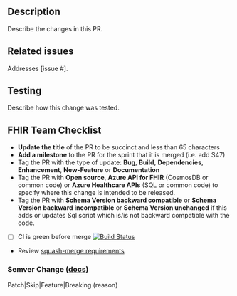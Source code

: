 ## Description
Describe the changes in this PR.

## Related issues
Addresses [issue #].

## Testing
Describe how this change was tested.

## FHIR Team Checklist
- **Update the title** of the PR to be succinct and less than 65 characters
- **Add a milestone** to the PR for the sprint that it is merged (i.e. add S47)
- Tag the PR with the type of update: **Bug**, **Build**, **Dependencies**, **Enhancement**, **New-Feature** or **Documentation**
- Tag the PR with **Open source**, **Azure API for FHIR** (CosmosDB or common code) or **Azure Healthcare APIs** (SQL or common code) to specify where this change is intended to be released.
- Tag the PR with **Schema Version backward compatible** or **Schema Version backward incompatible** or **Schema Version unchanged** if this adds or updates Sql script which is/is not backward compatible with the code.
- [ ] CI is green before merge [![Build Status](https://microsofthealthoss.visualstudio.com/FhirServer/_apis/build/status/CI%20Build%20%26%20Deploy?branchName=main)](https://microsofthealthoss.visualstudio.com/FhirServer/_build/latest?definitionId=27&branchName=main) 
- Review [squash-merge requirements](https://github.com/microsoft/fhir-server/blob/master/SquashMergeRequirements.md)

### Semver Change ([docs](https://github.com/microsoft/fhir-server/blob/master/docs/Versioning.md))
Patch|Skip|Feature|Breaking (reason)
